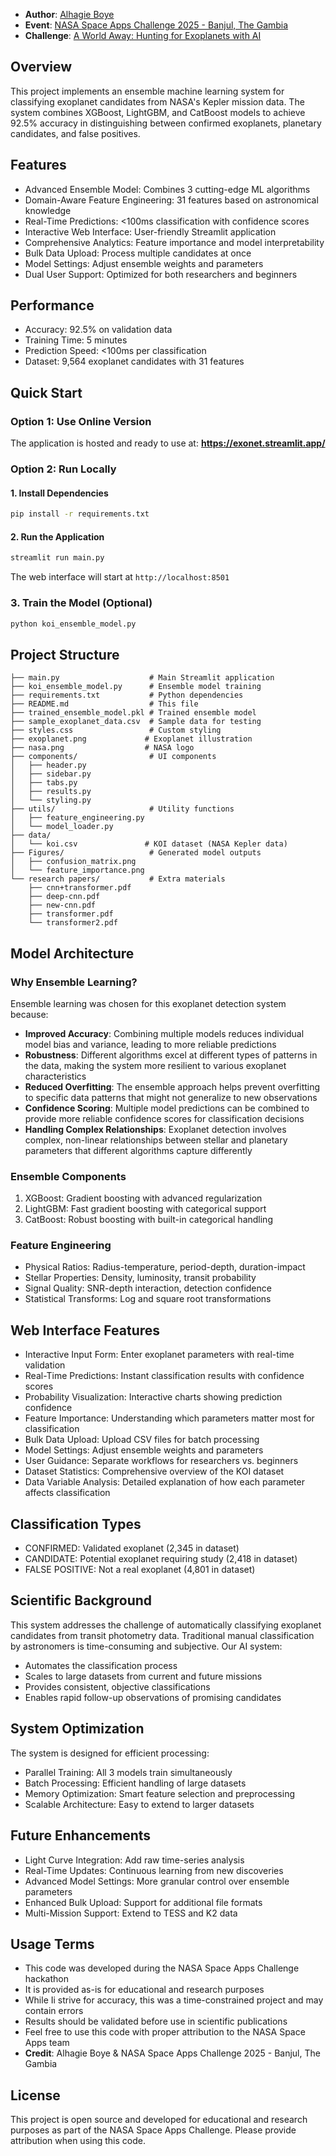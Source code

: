 
- **Author**: [Alhagie Boye](https://www.linkedin.com/in/alhagie-a-boye-0568771aa/)
- **Event**: [NASA Space Apps Challenge 2025 - Banjul, The Gambia](https://www.spaceappschallenge.org/2025/local-events/banjul/)
- **Challenge**: [A World Away: Hunting for Exoplanets with AI](https://www.spaceappschallenge.org/2025/challenges/a-world-away-hunting-for-exoplanets-with-ai/)

## Overview

This project implements an ensemble machine learning system for classifying exoplanet candidates from NASA's Kepler mission data. The system combines XGBoost, LightGBM, and CatBoost models to achieve 92.5% accuracy in distinguishing between confirmed exoplanets, planetary candidates, and false positives.

## Features

- Advanced Ensemble Model: Combines 3 cutting-edge ML algorithms
- Domain-Aware Feature Engineering: 31 features based on astronomical knowledge
- Real-Time Predictions: <100ms classification with confidence scores
- Interactive Web Interface: User-friendly Streamlit application
- Comprehensive Analytics: Feature importance and model interpretability
- Bulk Data Upload: Process multiple candidates at once
- Model Settings: Adjust ensemble weights and parameters
- Dual User Support: Optimized for both researchers and beginners

## Performance

- Accuracy: 92.5% on validation data
- Training Time: 5 minutes
- Prediction Speed: <100ms per classification
- Dataset: 9,564 exoplanet candidates with 31 features

## Quick Start

### Option 1: Use Online Version
The application is hosted and ready to use at: **https://exonet.streamlit.app/**

### Option 2: Run Locally

#### 1. Install Dependencies
```bash
pip install -r requirements.txt
```

#### 2. Run the Application
```bash
streamlit run main.py
```

The web interface will start at `http://localhost:8501`

### 3. Train the Model (Optional)
```bash
python koi_ensemble_model.py
```

## Project Structure

```
├── main.py                    # Main Streamlit application
├── koi_ensemble_model.py      # Ensemble model training
├── requirements.txt           # Python dependencies
├── README.md                  # This file
├── trained_ensemble_model.pkl # Trained ensemble model
├── sample_exoplanet_data.csv  # Sample data for testing
├── styles.css                 # Custom styling
├── exoplanet.png             # Exoplanet illustration
├── nasa.png                  # NASA logo
├── components/                # UI components
│   ├── header.py
│   ├── sidebar.py
│   ├── tabs.py
│   ├── results.py
│   └── styling.py
├── utils/                     # Utility functions
│   ├── feature_engineering.py
│   └── model_loader.py
├── data/
│   └── koi.csv               # KOI dataset (NASA Kepler data)
├── Figures/                   # Generated model outputs
│   ├── confusion_matrix.png
│   └── feature_importance.png
└── research papers/           # Extra materials
    ├── cnn+transformer.pdf
    ├── deep-cnn.pdf
    ├── new-cnn.pdf
    ├── transformer.pdf
    └── transformer2.pdf
```

## Model Architecture

### Why Ensemble Learning?

Ensemble learning was chosen for this exoplanet detection system because:

- **Improved Accuracy**: Combining multiple models reduces individual model bias and variance, leading to more reliable predictions
- **Robustness**: Different algorithms excel at different types of patterns in the data, making the system more resilient to various exoplanet characteristics
- **Reduced Overfitting**: The ensemble approach helps prevent overfitting to specific data patterns that might not generalize to new observations
- **Confidence Scoring**: Multiple model predictions can be combined to provide more reliable confidence scores for classification decisions
- **Handling Complex Relationships**: Exoplanet detection involves complex, non-linear relationships between stellar and planetary parameters that different algorithms capture differently

### Ensemble Components
1. XGBoost: Gradient boosting with advanced regularization
2. LightGBM: Fast gradient boosting with categorical support  
3. CatBoost: Robust boosting with built-in categorical handling

### Feature Engineering
- Physical Ratios: Radius-temperature, period-depth, duration-impact
- Stellar Properties: Density, luminosity, transit probability
- Signal Quality: SNR-depth interaction, detection confidence
- Statistical Transforms: Log and square root transformations

## Web Interface Features

- Interactive Input Form: Enter exoplanet parameters with real-time validation
- Real-Time Predictions: Instant classification results with confidence scores
- Probability Visualization: Interactive charts showing prediction confidence
- Feature Importance: Understanding which parameters matter most for classification
- Bulk Data Upload: Upload CSV files for batch processing
- Model Settings: Adjust ensemble weights and parameters
- User Guidance: Separate workflows for researchers vs. beginners
- Dataset Statistics: Comprehensive overview of the KOI dataset
- Data Variable Analysis: Detailed explanation of how each parameter affects classification

## Classification Types

- CONFIRMED: Validated exoplanet (2,345 in dataset)
- CANDIDATE: Potential exoplanet requiring study (2,418 in dataset)  
- FALSE POSITIVE: Not a real exoplanet (4,801 in dataset)

## Scientific Background

This system addresses the challenge of automatically classifying exoplanet candidates from transit photometry data. Traditional manual classification by astronomers is time-consuming and subjective. Our AI system:

- Automates the classification process
- Scales to large datasets from current and future missions
- Provides consistent, objective classifications
- Enables rapid follow-up observations of promising candidates

## System Optimization

The system is designed for efficient processing:

- Parallel Training: All 3 models train simultaneously
- Batch Processing: Efficient handling of large datasets
- Memory Optimization: Smart feature selection and preprocessing
- Scalable Architecture: Easy to extend to larger datasets

## Future Enhancements

- Light Curve Integration: Add raw time-series analysis
- Real-Time Updates: Continuous learning from new discoveries
- Advanced Model Settings: More granular control over ensemble parameters
- Enhanced Bulk Upload: Support for additional file formats
- Multi-Mission Support: Extend to TESS and K2 data

## Usage Terms

- This code was developed during the NASA Space Apps Challenge hackathon
- It is provided as-is for educational and research purposes
- While Ii strive for accuracy, this was a time-constrained project and may contain errors
- Results should be validated before use in scientific publications
- Feel free to use this code with proper attribution to the NASA Space Apps team
- **Credit**: Alhagie Boye & NASA Space Apps Challenge 2025 - Banjul, The Gambia

## License

This project is open source and developed for educational and research purposes as part of the NASA Space Apps Challenge. Please provide attribution when using this code.
